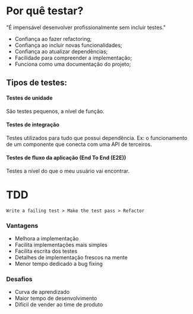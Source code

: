 # Por quê testar?

"É impensável desenvolver profissionalmente sem incluir testes."

- Confiança ao fazer refactoring;
- Confiança ao incluir novas funcionalidades;
- Confiança ao atualizar dependências;
- Facilidade para compreender a implementação;
- Funciona como uma documentação do projeto;

## Tipos de testes:

#### Testes de unidade

São testes pequenos, a nível de função.

#### Testes de integração

Testes utilizados para tudo que possui dependência. Ex: o funcionamento de um componente que conecta com uma API de terceiros.

#### Testes de fluxo da aplicação (End To End (E2E))

Testes a nível do que o meu usuário vai encontrar.

# TDD

`Write a failing test > Make the test pass > Refactor`

### Vantagens

- Melhora a implementação
- Facilita implementações mais simples
- Facilita escrita dos testes
- Detalhes de implementação frescos na mente
- Menor tempo dedicado a bug fixing

### Desafios

- Curva de aprendizado
- Maior tempo de desenvolvimento
- Difícil de vender ao time de produto
